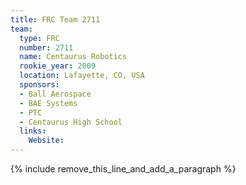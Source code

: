 ```yaml
---
title: FRC Team 2711
team:
  type: FRC
  number: 2711
  name: Centaurus Robotics
  rookie_year: 2009
  location: Lafayette, CO, USA
  sponsors:
  - Ball Aerospace
  - BAE Systems
  - PTC
  - Centaurus High School
  links:
    Website:
---
```


{% include remove_this_line_and_add_a_paragraph %}